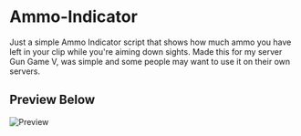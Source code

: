 # Ammo-Indicator

Just a simple Ammo Indicator script that shows how much ammo you have left in your clip while you're aiming down sights. Made this for my server Gun Game V, was simple and some people may want to use it on their own servers.

## Preview Below

![Preview](https://github.com/Hxrv3y/Ammo-Indicator/assets/86970698/0db14c3e-1c38-4b69-9ebf-eeeb3ef51b44)
